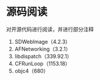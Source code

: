 # 源码阅读

对开源代码进行阅读，并进行部分注释

1. SDWebImage（4.2.3）
2. AFNetworking（3.2.1）
3. libdispatch（339.92.1）
4. CFRunLoop（1153.18）
5. objc4（680）